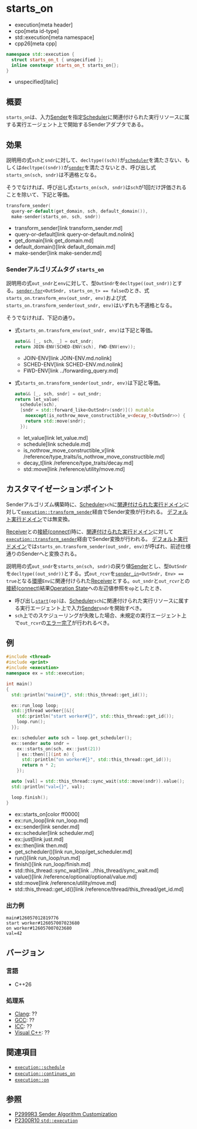 # starts_on
* execution[meta header]
* cpo[meta id-type]
* std::execution[meta namespace]
* cpp26[meta cpp]

```cpp
namespace std::execution {
  struct starts_on_t { unspecified };
  inline constexpr starts_on_t starts_on{};
}
```
* unspecified[italic]

## 概要
`starts_on`は、入力[Sender](sender.md)を指定[Scheduler](scheduler.md)に関連付けられた実行リソースに属する実行エージェント上で開始するSenderアダプタである。


## 効果
説明用の式`sch`と`sndr`に対して、`decltype((sch))`が[`scheduler`](scheduler.md)を満たさない、もしくは`decltype((sndr))`が[`sender`](sender.md)を満たさないとき、呼び出し式`starts_on(sch, sndr)`は不適格となる。

そうでなければ、呼び出し式`starts_on(sch, sndr)`は`sch`が1回だけ評価されることを除いて、下記と等価。

```cpp
transform_sender(
  query-or-default(get_domain, sch, default_domain()),
  make-sender(starts_on, sch, sndr))
```
* transform_sender[link transform_sender.md]
* query-or-default[link query-or-default.md.nolink]
* get_domain[link get_domain.md]
* default_domain()[link default_domain.md]
* make-sender[link make-sender.md]


### Senderアルゴリズムタグ `starts_on`
説明用の式`out_sndr`と`env`に対して、型`OutSndr`を`decltype((out_sndr))`とする。[`sender-for`](sender-for.md)`<OutSndr, starts_on_t> == false`のとき、式`starts_on.transform_env(out_sndr, env)`および式`starts_on.transform_sender(out_sndr, env)`はいずれも不適格となる。

そうでなければ、下記の通り。

- 式`starts_on.transform_env(out_sndr, env)`は下記と等価。

    ```cpp
    auto&& [_, sch, _] = out_sndr;
    return JOIN-ENV(SCHED-ENV(sch), FWD-ENV(env));
    ```
    * JOIN-ENV[link JOIN-ENV.md.nolink]
    * SCHED-ENV[link SCHED-ENV.md.nolink]
    * FWD-ENV[link ../forwarding_query.md]

- 式`starts_on.transform_sender(out_sndr, env)`は下記と等価。

    ```cpp
    auto&& [_, sch, sndr] = out_sndr;
    return let_value(
      schedule(sch),
      [sndr = std::forward_like<OutSndr>(sndr)]() mutable
        noexcept(is_nothrow_move_constructible_v<decay_t<OutSndr>>) {
        return std::move(sndr);
      });
    ```
    * let_value[link let_value.md]
    * schedule[link schedule.md]
    * is_nothrow_move_constructible_v[link /reference/type_traits/is_nothrow_move_constructible.md]
    * decay_t[link /reference/type_traits/decay.md]
    * std::move[link /reference/utility/move.md]


## カスタマイゼーションポイント
Senderアルゴリズム構築時に、[Scheduler](scheduler.md)`sch`に[関連付けられた実行ドメイン](query-or-default.md.nolink)に対して[`execution::transform_sender`](transform_sender.md)経由でSender変換が行われる。
[デフォルト実行ドメイン](default_domain.md)では無変換。

[Receiver](receiver.md)との[接続(connect)](connect.md)時に、[関連付けられた実行ドメイン](get-domain-late.md)に対して[`execution::transform_sender`](transform_sender.md)経由でSender変換が行われる。
[デフォルト実行ドメイン](default_domain.md)では`starts_on.transform_sender(out_sndr, env)`が呼ばれ、前述仕様通りのSenderへと変換される。

説明用の式`out_sndr`を`starts_on(sch, sndr)`の戻り値[Sender](sender.md)とし、型`OutSndr`を`decltype((out_sndr))`とする。式`out_rcvr`を[`sender_in`](sender_in.md)`<OutSndr, Env> == true`となる[環境](../queryable.md)`Env`に関連付けられた[Receiver](receiver.md)とする。`out_sndr`と`out_rcvr`との[接続(connect)](connect.md)結果[Operation State](operation_state.md)への左辺値参照を`op`としたとき、

- 呼び出し[`start`](start.md)`(op)`は、[Scheduler](scheduler.md)`sch`に関連付けられた実行リソースに属する実行エージェント上で入力[Sender](sender.md)`sndr`を開始すべき。
- `sch`上でのスケジューリングが失敗した場合、未規定の実行エージェント上で`out_rcvr`の[エラー完了](set_error.md)が行われるべき。


## 例
```cpp example
#include <thread>
#include <print>
#include <execution>
namespace ex = std::execution;

int main()
{
  std::println("main#{}", std::this_thread::get_id());

  ex::run_loop loop;
  std::jthread worker{[&]{
    std::println("start worker#{}", std::this_thread::get_id());
    loop.run();
  }};

  ex::scheduler auto sch = loop.get_scheduler();
  ex::sender auto sndr =
    ex::starts_on(sch, ex::just(21))
    | ex::then([](int n) {
      std::println("on worker#{}", std::this_thread::get_id());
      return n * 2;
    });

  auto [val] = std::this_thread::sync_wait(std::move(sndr)).value();
  std::println("val={}", val);

  loop.finish();
}
```
* ex::starts_on[color ff0000]
* ex::run_loop[link run_loop.md]
* ex::sender[link sender.md]
* ex::scheduler[link scheduler.md]
* ex::just[link just.md]
* ex::then[link then.md]
* get_scheduler()[link run_loop/get_scheduler.md]
* run()[link run_loop/run.md]
* finish()[link run_loop/finish.md]
* std::this_thread::sync_wait[link ../this_thread/sync_wait.md]
* value()[link /reference/optional/optional/value.md]
* std::move[link /reference/utility/move.md]
* std::this_thread::get_id()[link /reference/thread/this_thread/get_id.md]


### 出力例
```
main#126057012819776
start worker#126057007023680
on worker#126057007023680
val=42
```


## バージョン
### 言語
- C++26

### 処理系
- [Clang](/implementation.md#clang): ??
- [GCC](/implementation.md#gcc): ??
- [ICC](/implementation.md#icc): ??
- [Visual C++](/implementation.md#visual_cpp): ??


## 関連項目
- [`execution::schedule`](schedule.md)
- [`execution::continues_on`](continues_on.md)
- [`execution::on`](on.md)


## 参照
- [P2999R3 Sender Algorithm Customization](https://www.open-std.org/jtc1/sc22/wg21/docs/papers/2023/p2999r3.html)
- [P2300R10 `std::execution`](https://www.open-std.org/jtc1/sc22/wg21/docs/papers/2024/p2300r10.html)
